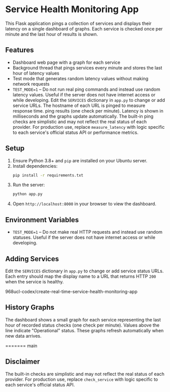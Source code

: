 # Service Health Monitoring App

This Flask application pings a collection of services and displays their latency on a single dashboard of graphs. Each service is checked once per minute and the last hour of results is shown.

## Features

- Dashboard web page with a graph for each service
- Background thread that pings services every minute and stores the last hour of latency values
- Test mode that generates random latency values without making network requests
- `TEST_MODE=1` – Do not run real ping commands and instead use random latency values. Useful if the server does not have internet access or while developing.
Edit the `SERVICES` dictionary in `app.py` to change or add service URLs. The hostname of each URL is pinged to measure response time.
ping results (one check per minute). Latency is shown in milliseconds and the
graphs update automatically.
The built-in ping checks are simplistic and may not reflect the real status of each provider. For production use, replace `measure_latency` with logic specific to each service's official status API or performance metrics.

## Setup

1. Ensure Python 3.8+ and `pip` are installed on your Ubuntu server.
2. Install dependencies:
   ```bash
   pip install -r requirements.txt
   ```
3. Run the server:
   ```bash
   python app.py
   ```
4. Open `http://localhost:8000` in your browser to view the dashboard.

## Environment Variables

- `TEST_MODE=1` – Do not make real HTTP requests and instead use random statuses. Useful if the server does not have internet access or while developing.

## Adding Services

Edit the `SERVICES` dictionary in `app.py` to change or add service status URLs. Each entry should map the display name to a URL that returns HTTP `200` when the service is healthy.

968ucl-codex/create-real-time-service-health-monitoring-app
## History Graphs

The dashboard shows a small graph for each service representing the last hour of
recorded status checks (one check per minute). Values above the line indicate
"Operational" status. These graphs refresh automatically when new data arrives.

=======
main
## Disclaimer

The built-in checks are simplistic and may not reflect the real status of each provider. For production use, replace `check_service` with logic specific to each service's official status API.

